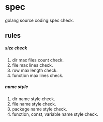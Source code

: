 # spec
golang source coding spec check.

## rules 

##### size check
1. dir max files count check.
2. file max lines check.
3. row max length check.
4. function max lines check.


##### name style
1. dir name style check.
2. file name style check.
3. package name style check.
4. function, const, variable name style check.

##### 
